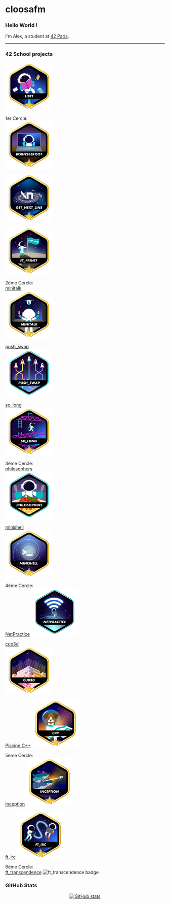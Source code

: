 # cloosafm

### Hello World !

I'm Alex, a student at [42 Paris](https://42.fr/en/homepage/).

---
<!---
### 42 Stats Card

[![My 42 stats](https://badge42.vercel.app/api/v2/cl8llmf4200060hmkt4qtrpqm/stats?cursusId=21&coalitionId=45)](https://github.com/JaeSeoKim/badge42)
--->

### 42 School projects

[![Libft badge](https://github.com/cloosafm/cloosafm/blob/main/42_badges/libftm.png)](https://gitlab.com/42_cursus1/libft_42.git)  


1er Cercle:  
[![B2R badge](https://github.com/cloosafm/cloosafm/blob/main/42_badges/born2berootm.png)](https://gitlab.com/42_cursus1/Born2beroot.git)  

[![GNL badge](https://github.com/cloosafm/cloosafm/blob/main/42_badges/get_next_linem.png)](https://gitlab.com/42_cursus1/get_next_line.git)  

[![ft_printf badge](https://github.com/cloosafm/cloosafm/blob/main/42_badges/ft_printfm.png)](https://gitlab.com/42_cursus1/ft_printf)  

  
2ème Cercle:  
[minitalk](https://gitlab.com/42_cursus1/minitalk)  
![minitalk badge](https://github.com/cloosafm/cloosafm/blob/main/42_badges/minitalkm.png)  

[push_swap](https://gitlab.com/42_cursus1/push_swap.git)  
![push_swap badge](https://github.com/cloosafm/cloosafm/blob/main/42_badges/push_swape.png)  

[so_long](https://gitlab.com/42_cursus1/so_long.git)  
![so_long badge](https://github.com/cloosafm/cloosafm/blob/main/42_badges/so_longm.png)  


3ème Cercle:  
[philosophers](https://gitlab.com/42_cursus1/philosophers.git)  
![philosophers badge](https://github.com/cloosafm/cloosafm/blob/main/42_badges/philosopherse.png)  

[minishell](https://gitlab.com/42_cursus1/minishell.git)  
![minishell badge](https://github.com/cloosafm/cloosafm/blob/main/42_badges/minishellm.png)  


4ème Cercle:  
[NetPractice](https://gitlab.com/42_cursus1/netpractice.git)
![netpractice badge](https://github.com/cloosafm/cloosafm/blob/main/42_badges/netpracticee.png)  

[cub3d](https://gitlab.com/42_cursus1/cub3d.git)  
![cub3d badge](https://github.com/cloosafm/cloosafm/blob/main/42_badges/cub3dm.png)  

[Piscine C++](https://gitlab.com/42_cursus1/cpp_piscine)
![CPP badge](https://github.com/cloosafm/cloosafm/blob/main/42_badges/cppm.png)  


5ème Cercle:  
[Inception](https://gitlab.com/42_cursus1/inception)
![inception badge](https://github.com/cloosafm/cloosafm/blob/main/42_badges/inceptionm.png)  

[ft_irc](https://gitlab.com/42_cursus1/ft_irc)
![ft_irc badge](https://github.com/cloosafm/cloosafm/blob/main/42_badges/ft_ircm.png)  


6ème Cercle:  
[ft_transcendence](https://github.com/Dylonni/42_ft_transcendence)
![ft_transcendence badge](https://github.com/cloosafm/cloosafm/blob/main/42_badges/ft_transcendencem.png.png)  


<!---

syntax:
![project name](gitlab)
JaeSeoKim vercel badge {followed by 2 spaces for return carriage}
![badge icon] (https://github.com/cloosafm/cloosafm/blob/main/42_badges/BADGE-ICON.png)) {followed by 2 spaces for return carriage}

exemple:
![Libft](https://gitlab.com/42_cursus1/libft_42.git)
[![acloos's 42 Libft Score](https://badge42.vercel.app/api/v2/cl8llmf4200060hmkt4qtrpqm/project/2580603)](https://github.com/JaeSeoKim/badge42)  
![Libft badge](https://github.com/cloosafm/cloosafm/blob/main/42_badges/libfte.png)  



Badges
.e -> basic
.m -> bonus

git repo for dynamic badges:
https://github.com/JaeSeoKim/badge42


basic icons:


5ème Cercle:
![webserv badge](https://github.com/cloosafm/cloosafm/blob/main/42_badges/webserve.png)  
 


6ème Cercle:
![ft_transcendance badge](https://github.com/cloosafm/cloosafm/blob/main/42_badges/ft_transcendencee.png.png)  


--->

### GitHub Stats

<div align="center">

[![GitHub stats](https://github-readme-stats.vercel.app/api?username=cloosafm&show_icons=true&hide_rank=false&theme=github_dark&hide=issues&hide_title=true)](https://github.com/anuraghazra/github-readme-stats)



</div>


<!---


[![My GitHub Language Stats](https://github-readme-stats.vercel.app/api/top-langs/?username=jasongaylord&langs_count=5&theme=tokyonight)]()

[![Top Langs](https://github-readme-stats.vercel.app/api/top-langs/?username=cloosafm&langs_count=5&hide_title=true&count_private=true&include_all_commits=true&hide=java,html,css)](https://github.com/anuraghazra/github-readme-stats)



(https://github.com/anuraghazra/github-readme-stats)

https://www.sitepoint.com/github-profile-readme/

https://www.sitepoint.com/github-profile-readme/
-->
